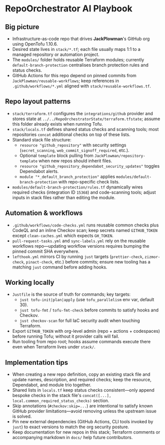 # RepoOrchestrator AI Playbook

## Big picture

- Infrastructure-as-code repo that drives **JackPlowman**'s GitHub org using OpenTofu 1.10.6.
- Desired state lives in `stack/*.tf`; each file usually maps 1:1 to a managed repository or automation project.
- The `modules/` folder holds reusable Terraform modules; currently `default-branch-protection` centralises branch protection rules and status checks.
- GitHub Actions for this repo depend on pinned commits from `JackPlowman/reusable-workflows`; keep references in `.github/workflows/*.yml` aligned with `stack/reusable-workflows.tf`.

## Repo layout patterns

- `stack/terraform.tf` configures the `integrations/github` provider and stores state at `../../RepoOrchestratorState/terraform.tfstate`; assume this folder already exists when running Tofu.
- `stack/locals.tf` defines shared status checks and scanning tools; most repositories `concat` additional checks on top of these lists.
- Standard stack file structure:
  - `resource "github_repository"` with security settings (`secret_scanning`, `web_commit_signoff_required`, etc.).
  - Optional `template` block pulling from `JackPlowman/repository-template` when new repos should inherit files.
  - `resource "github_repository_dependabot_security_updates"` toggles Dependabot alerts.
  - `module "*_default_branch_protection"` applies `modules/default-branch-protection` with repo-specific check lists.
- `modules/default-branch-protection/rules.tf` dynamically wires required checks (integration ID `15368`) and code-scanning tools; adjust inputs in stack files rather than editing the module.

## Automation & workflows

- `.github/workflows/code-checks.yml` runs reusable common checks plus CodeQL and an inline Checkov scan; keep secrets named `GITHUB_TOKEN` except `clean-caches.yml` which expects `GH_TOKEN`.
- `pull-request-tasks.yml` and `sync-labels.yml` rely on the reusable workflows repo—updating workflow versions requires bumping the pinned commit SHA everywhere.
- `lefthook.yml` mirrors CI by running `just` targets (`prettier-check`, `zizmor-check`, `pinact-check`, etc.) before commits; ensure new tooling has a matching `just` command before adding hooks.

## Working locally

- `Justfile` is the source of truth for commands; key targets:
  - `just tofu-init|plan|apply` (use `tofu_parallelism` env var, default 30).
  - `just tofu-fmt` / `tofu-fmt-check` before commits to satisfy hooks and Checkov.
  - `just checkov-scan` for full IaC security audit when touching Terraform.
- Export `GITHUB_TOKEN` with org-level admin (repo + actions + codespaces) before running Tofu; without it provider calls will fail.
- Run tooling from repo root; hooks assume commands execute there even when Terraform lives under `stack/`.

## Implementation tips

- When creating a new repo definition, copy an existing stack file and update names, description, and required checks; keep the resource, Dependabot, and module trio together.
- Shared lists in `locals.tf` keep status checks consistent—only append bespoke checks in the stack file's `concat([...], local.common_required_status_checks)` section.
- Skip annotations (`#checkov:skip=...`) are intentional to satisfy known GitHub provider limitations—avoid removing unless the upstream issue is solved.
- Pin new external dependencies (GitHub Actions, CLI tools invoked by `just`) to exact versions to match the org security posture.
- Keep documentation for new repos in this stack; Terraform comments or accompanying markdown in `docs/` help future contributors.

